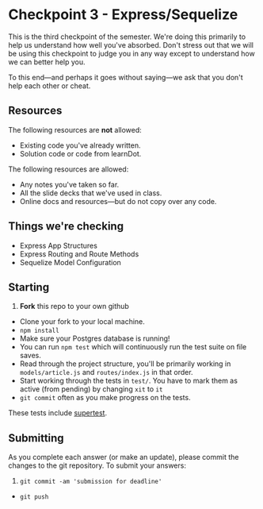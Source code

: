 # Checkpoint 3 - Express/Sequelize

This is the third checkpoint of the semester.  We're doing this primarily to help us understand how well you've absorbed.  Don't stress out that we will be using this checkpoint to judge you in any way except to understand how we can better help you.

To this end—and perhaps it goes without saying—we ask that you don't help each other or cheat.

## Resources

The following resources are **not** allowed:

* Existing code you've already written.
* Solution code or code from learnDot.

The following resources are allowed:

* Any notes you've taken so far.
* All the slide decks that we've used in class.
* Online docs and resources—but do not copy over any code.

## Things we're checking

* Express App Structures 
* Express Routing and Route Methods
* Sequelize Model Configuration

## Starting

1. **Fork** this repo to your own github
* Clone your fork to your local machine.
* `npm install`
* Make sure your Postgres database is running!
* You can run `npm test` which will continuously run the test suite on file saves.
* Read through the project structure, you'll be primarily working in `models/article.js` and  `routes/index.js` in that order.
* Start working through the tests in `test/`.  You have to mark them as active (from pending) by changing `xit` to `it`
* `git commit` often as you make progress on the tests.

These tests include [supertest](https://github.com/visionmedia/supertest).

## Submitting

As you complete each answer (or make an update), please commit the changes to the git repository.  To submit your answers:

1. `git commit -am 'submission for deadline'`
* `git push`

